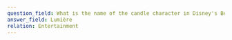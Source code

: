 ```yaml
---
question_field: What is the name of the candle character in Disney's Beauty and the Beast?
answer_field: Lumière
relation: Entertainment
---
```

